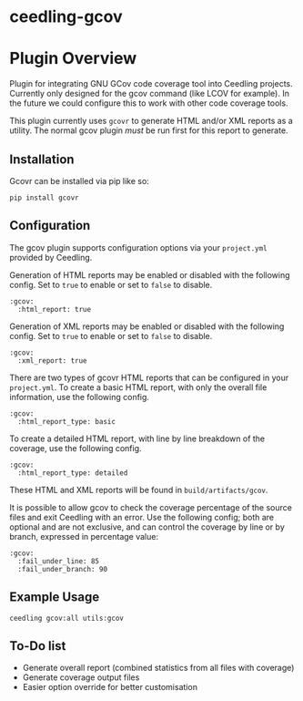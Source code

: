 ceedling-gcov
=============

# Plugin Overview

Plugin for integrating GNU GCov code coverage tool into Ceedling projects.
Currently only designed for the gcov command (like LCOV for example). In the
future we could configure this to work with other code coverage tools.

This plugin currently uses `gcovr` to generate HTML and/or XML reports as a
utility. The normal gcov plugin _must_ be run first for this report to generate.

## Installation

Gcovr can be installed via pip like so:

```
pip install gcovr
```

## Configuration

The gcov plugin supports configuration options via your `project.yml` provided
by Ceedling.

Generation of HTML reports may be enabled or disabled with the following
config. Set to `true` to enable or set to `false` to disable.

```
:gcov:
  :html_report: true
```

Generation of XML reports may be enabled or disabled with the following
config. Set to `true` to enable or set to `false` to disable.

```
:gcov:
  :xml_report: true
```

There are two types of gcovr HTML reports that can be configured in your
`project.yml`. To create a basic HTML report, with only the overall file
information, use the following config.

```
:gcov:
  :html_report_type: basic
```

To create a detailed HTML report, with line by line breakdown of the
coverage, use the following config.

```
:gcov:
  :html_report_type: detailed
```

These HTML and XML reports will be found in `build/artifacts/gcov`.

It is possible to allow gcov to check the coverage percentage of the source
files and exit Ceedling with an error. Use the following config; both are
optional and are not exclusive, and can control the coverage by line or
by branch, expressed in percentage value:

```
:gcov:
  :fail_under_line: 85
  :fail_under_branch: 90
```

## Example Usage

```
ceedling gcov:all utils:gcov
```

## To-Do list

- Generate overall report (combined statistics from all files with coverage)
- Generate coverage output files
- Easier option override for better customisation 
